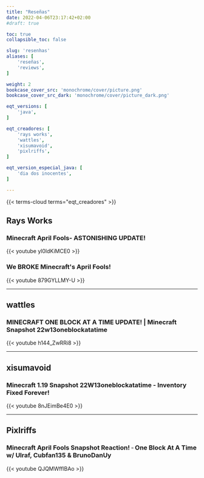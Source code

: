 ```yaml
---
title: "Reseñas"
date: 2022-04-06T23:17:42+02:00
#draft: true

toc: true
collapsible_toc: false

slug: 'resenhas'
aliases: [
    'reseñas',
    'reviews',
]

weight: 2
bookcase_cover_src: 'monochrome/cover/picture.png'
bookcase_cover_src_dark: 'monochrome/cover/picture_dark.png'

eqt_versions: [
    'java',
]

eqt_creadores: [
    'rays works',
    'wattles',
    'xisumavoid',
    'pixlriffs',
]

eqt_version_especial_java: [
    'dia dos inocentes',
]

---
```


{{< terms-cloud terms="eqt_creadores" >}}

## Rays Works

### Minecraft April Fools- ASTONISHING UPDATE!

{{< youtube yl0ldKiMCE0 >}}

### We BROKE Minecraft's April Fools!

{{< youtube 879GYLLMY-U >}}

---

## wattles

### MINECRAFT ONE BLOCK AT A TIME UPDATE! | Minecraft Snapshot 22w13oneblockatatime

{{< youtube h144_ZwRRi8 >}}

---

## xisumavoid

### Minecraft 1.19 Snapshot 22W13oneblockatatime - Inventory Fixed Forever!

{{< youtube 8nJEimBe4E0 >}}

---

## Pixlriffs

### Minecraft April Fools Snapshot Reaction! ▫ One Block At A Time w/ Ulraf, Cubfan135 & BrunoDanUy

{{< youtube QJQMWfflBAo >}}
